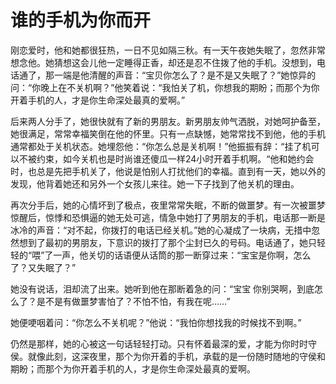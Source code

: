 # 谁的手机为你而开

刚恋爱时，他和她都很狂热，一日不见如隔三秋。有一天午夜她失眠了，忽然非常想念他。她猜想这会儿他一定睡得正香，却还是忍不住拨了他的手机。没想到，电话通了，那一端是他清醒的声音：“宝贝你怎么了？是不是又失眠了？”她惊异的问：“你晚上在不关机啊？”他笑着说：“我怕关了机，你想我的期盼；而那个为你开着手机的人，才是你生命深处最真的爱啊。” 

后来两人分手了，她很快就有了新的男朋友。新男朋友帅气洒脱，对她呵护备至，她很满足，常常幸福笑倒在他的怀里。只有一点缺憾，她常常找不到他，他的手机通常都处于关机状态。她埋怨他：“你怎么总是关机啊！”他振振有辞：“挂了机可以不被约束，如今关机也是时尚谁还傻瓜一样24小时开着手机啊。“他和她约会时，也总是先把手机关了，他说是怕别人打扰他们的幸福。直到有一天，她以外的发现，他背着她还和另外一个女孩儿来往。她一下子找到了他关机的理由。 

再次分手后，她的心情坏到了极点，夜里常常失眠，不断的做噩梦。有一次被噩梦惊醒后，惊悸和恐惧逼的她无处可逃，情急中她打了男朋友的手机，电话那一断是冰冷的声音：“对不起，你拨打的电话已经关机。”她的心凝成了一块病，无措中忽然想到了最初的男朋友，下意识的拨打了那个尘封已久的号码。电话通了，她只轻轻的“喂”了一声，他关切的话语便从话筒的那一断穿过来：“宝宝是你啊，怎么了？又失眠了？” 

她没有说话，泪却流了出来。她听到他在那断着急的问：“宝宝 你别哭啊，到底怎么了？是不是有做噩梦害怕了？不怕不怕，有我在呢……” 

她便哽咽着问：“你怎么不关机呢？”他说：“我怕你想找我的时候找不到啊。” 

仍然是那样，她的心被这一句话轻轻打动。只有怀着最深的爱，才能为你时时守侯。就像此刻，这深夜里，那个为你开着的手机，承载的是一份随时随地的守侯和期盼；而那个为你开着手机的人，才是你生命深处最真的爱啊。
 